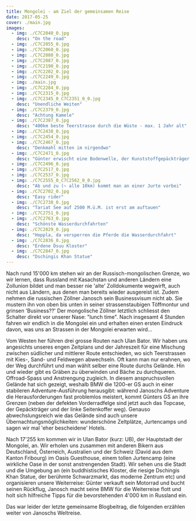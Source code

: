 ```yaml
---
title: Mongolei - am Ziel der gemeinsamen Reise
date: 2017-05-25
cover: ./main.jpg
images:
  - img: ./C7C2040_0.jpg
    desc: "On the road"
  - img: ./C7C2055_0.jpg
  - img: ./C7C2060_0.jpg
  - img: ./C7C2080_0.jpg
  - img: ./C7C2087_0.jpg
  - img: ./C7C2190_0.jpg
  - img: ./C7C2202_0.jpg
  - img: ./C7C2249_0.jpg
  - img: ./main.jpg
  - img: ./C7C2284_0.jpg
  - img: ./C7C2315_0.jpg
  - img: ./C7C2345_0_C7C2351_0_0.jpg
    desc: "Unendliche Weiten"
  - img: ./C7C2379_0.jpg
    desc: "Achtung Kamele"
  - img: ./C7C2387_0.jpg
    desc: "400km beste Teerstrasse durch die Wüste - max. 1 Jahr alt"
  - img: ./C7C2438_0.jpg
  - img: ./C7C2454_0.jpg
  - img: ./C7C2467_0.jpg
    desc: "Denkmahl mitten im nirgendwo"
  - img: ./C7C2471_0.jpg
    desc: "Günter erwischt eine Bodenwelle, der Kunststoffgepäckträger  hält nicht... :S"
  - img: ./C7C2496_0.jpg
  - img: ./C7C2517_0.jpg
  - img: ./C7C2537_0.jpg
  - img: ./C7C2555_0_C7C2562_0_0.jpg
    desc: "Ab und zu (~ alle 10km) kommt man an einer Jurte vorbei"
  - img: ./C7C2702_0.jpg
    desc: "Easy rider"
  - img: ./C7C2738_0.jpg
    desc: "Tariat See auf 2500 M.ü.M. ist erst am auftauen"
  - img: ./C7C2751_0.jpg
  - img: ./C7C2763_0.jpg
    desc: "Schönste Wasserdurchfahrten"
  - img: ./C7C2829_0.jpg
    desc: "Hoppla, da versperren die Pferde die Wasserdurchfahrt"
  - img: ./C7C2836_0.jpg
    desc: "Erdene Dsuu Kloster"
  - img: ./C7C2847_0.jpg
    desc: "Dschingis Khan Statue"
---
```


Nach rund 15'000 km stehen wir an der Russisch-mongolischen Grenze, wo wir lernen, dass Russland mit Kasachstan und anderen Ländern eine Zollunion bildet und man besser nie 'alte' Zolldokumente wegwirft, auch nicht aus Ländern, aus denen man bereits wieder ausgereist ist. Zudem nehmen die russischen Zöllner Janosch sein Businessvisum nicht ab. Sie mustern ihn von oben bis unten in seiner strassenstaubigen Töffmontur und grinsen 'Business??' Der mongolische Zöllner letztlich schliesst den Schalter direkt  vor unserer Nase: "lunch time". Nach insgesamt 4 Stunden fahren wir endlich in die Mongolei ein und erhalten einen ersten Eindruck davon, was uns an Strassen in der Mongolei erwarten wird...

Vom Westen her führen drei grosse Routen nach Ulan Bator. Wir haben uns angesichts unseres engen Zeitplans und der Jahreszeit für eine Mischung zwischen südlicher und mittlerer Route entschieden, wo sich Teerstrassen mit Kies-, Sand- und Feldwegen abwechseln. Oft kann man nur erahnen, wo der Weg durchführt und man wählt selber eine Route durchs Gelände. Hin und wieder gibt es Gräben zu überwinden und Bäche zu durchqueren. Offroad-Spass und Anstrengung zugleich. In diesem anspruchsvollen Gelände hat sich gezeigt, weshalb BMW die 1200-er GS auch in einer stabileren Adventure-Ausführung herausgibt: während Janoschs Adventure die Herausforderungen fast problemlos meistert, kommt Günters GS an ihre Grenzen (neben der defekten Vorderradfelge sind jetzt auch das Topcase, der Gepäckträger und der linke Seitenkoffer weg). Genauso abwechslungsreich wie das Gelände sind auch unsere Übernachtungsmöglichkeiten: wunderschöne Zeltplätze, Jurtencamps und sagen wir mal 'eher bescheidene' Hotels.

Nach 17'255 km kommen wir in Ulan Bator (kurz: UB), der Hauptstadt der Mongolei, an. Wir erholen uns zusammen mit anderen Bikern aus Deutschland, Österreich, Australien und der Schweiz (David aus dem Kanton Fribourg) im Oasis Guesthouse, einem tollen Jurtencamp (eine wirkliche Oase in der sonst anstrengenden Stadt). Wir sehen uns die Stadt und die Umgebung an (ein buddhistisches Kloster, die riesige Dschingis Khan Statue, der berühmte Schwarzmarkt, das moderne Zentrum etc) und organisieren unsere Weiterreise: Günter verkauft sein Motorrad und bucht seinen Rückflug, Janosch macht seine BMW für die Weiterreise flott und holt sich hilfreiche Tipps für die bevorstehenden 4'000 km in Russland ein.

Das war leider der letzte gemeinsame Blogbeitrag, die folgenden erzählen weiter von Janoschs Weltreise.